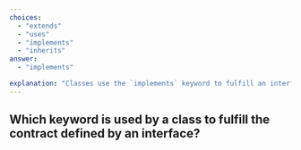 ```yaml
---
choices:
  - "extends"
  - "uses"
  - "implements"
  - "inherits"
answer:
  - "implements"

explanation: "Classes use the `implements` keyword to fulfill an interface's contract."
---
```


## Which keyword is used by a class to fulfill the contract defined by an interface?
